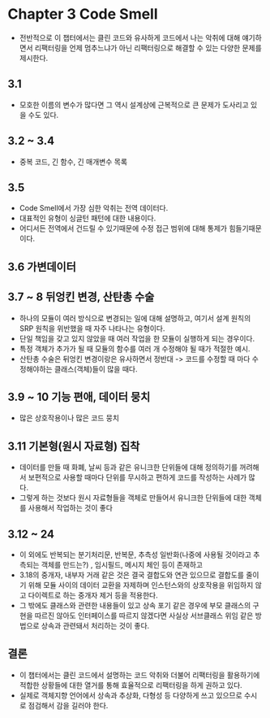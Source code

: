 # Chapter 3 Code Smell

- 전반적으로 이 챕터에서는 클린 코드와 유사하게 코드에서 나는 악취에 대해 얘기하면서 리팩터링을 언제 멈추느냐가 아닌 리팩터링으로 해결할 수 있는 다양한 문제를 제시한다.

## 3.1
- 모호한 이름의 변수가 많다면 그 역시 설계상에 근복적으로 큰 문제가 도사리고 있을 수도 있다.

## 3.2 ~ 3.4
- 중복 코드, 긴 함수, 긴 매개변수 목록

## 3.5
- Code Smell에서 가장 심한 악취는 전역 데이터다.
- 대표적인 유형이 싱글턴 패턴에 대한 내용이다.
- 어디서든 전역에서 건드릴 수 있기때문에 수정 접근 범위에 대해 통제가 힘들기때문이다.

## 3.6 가변데이터

## 3.7 ~ 8 뒤엉킨 변경, 산탄총 수술
- 하나의 모듈이 여러 방식으로 변경되는 일에 대해 설명하고, 여기서 설계 원칙의 SRP 원칙을 위반했을 때 자주 나타나는 유형이다.
- 단일 책임을 갖고 있지 않았을 때 여러 작업을 한 모듈이 실행하게 되는 경우이다.
- 특정 객체가 추가가 될 때 모듈의 함수를 여러 개 수정해야 될 때가 적절한 예시.
- 산탄총 수술은 뒤엉킨 변경이랑은 유사하면서 정반대 -> 코드를 수정할 때 마다 수정해야하는 클래스(객체)들이 많을 때다.

## 3.9 ~ 10 기능 편애, 데이터 뭉치
- 많은 상호작용이나 많은 코드 뭉치

## 3.11 기본형(원시 자료형) 집착
- 데이터를 만들 때 화폐, 날씨 등과 같은 유니크한 단위들에 대해 정의하기를 꺼려해서 보편적으로 사용할 때마다 단위를 무시하고 편하게 코드를 작성하는 사례가 많다.
- 그렇게 하는 것보다 원시 자료형들을 객체로 만들어서 유니크한 단위들에 대한 객체를 사용해서 작업하는 것이 좋다

## 3.12 ~ 24
- 이 외에도 반복되는 분기처리문, 반복문, 추측성 일반화(나중에 사용될 것이라고 추측되는 객체를 만드는?) , 임시필드, 메시지 체인 등이 존재하고
- 3.18의 중개자, 내부자 거래 같은 것은 결국 결합도와 연관 있으므로 결합도를 줄이기 위해 모듈 사이의 데이터 교환을 자제하며 인스턴스와의 상호작용을 위임하지 않고 다이렉트로 하는 중개자 제거 등을 적용한다.
- 그 밖에도 클래스와 관련한 내용들이 있고 상속 포기 같은 경우에 부모 클래스의 구현을 따르진 않아도 인터페이스를 따르지 않겠다면 사실상 서브클래스 위임 같은 방법으로 상속과 관련돼서 처리하는 것이 좋다.

## 결론
- 이 챕터에서는 클린 코드에서 설명하는 코드 악취와 더불어 리팩터링을 활용하기에 적합한 상황들에 대한 열거를 통해 효율적으로 리팩터링을 하게 권하고 있다.
- 실제로 객체지향 언어에서 상속과 추상화, 다형성 등 다양하게 쓰고 있으므로 수시로 점검해서 감을 길러야 한다.

